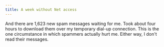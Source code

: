 ```yaml
---
title: A week without Net access
---
```


And there are 1,623 new spam messages waiting for me. Took about four hours to download them over my temporary dial-up connection. This is the one circumstance in which spammers actually hurt me. Either way, I don't read their messages.
